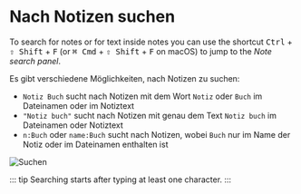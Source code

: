 # Nach Notizen suchen

To search for notes or for text inside notes you can use the shortcut <kbd>Ctrl</kbd> + <kbd>⇧ Shift</kbd> + <kbd>F</kbd> (or <kbd>⌘ Cmd</kbd> + <kbd>⇧ Shift</kbd> + <kbd>F</kbd> on macOS) to jump to the _Note search panel_.

Es gibt verschiedene Möglichkeiten, nach Notizen zu suchen:

- `Notiz Buch` sucht nach Notizen mit dem Wort `Notiz` oder `Buch` im Dateinamen oder im Notiztext
- `"Notiz buch"` sucht nach Notizen mit genau dem Text `Notiz buch` im Dateinamen oder Notiztext
- `n:Buch` oder `name:Buch` sucht nach Notizen, wobei `Buch` nur im Name der Notiz oder im Dateinamen enthalten ist

![Suchen](/img/searching.png)

::: tip
Searching starts after typing at least one character.
:::
